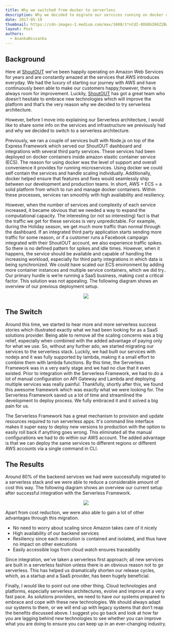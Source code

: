 ```yaml
---
title: Why we switched from docker to serverless
description: Why we decided to migrate our services running on docker containers to serverless stack using aws lambda functions and aws api gateway
date: 2017-05-19
thumbnail: https://cdn-images-1.medium.com/max/1600/1*nCdI-0OU8GI6KZ2BwTvfDQ.png
layout: Post
authors:
  - AsankaNissanka
---
```


## Background

Here at [ShoutOUT](https://getshoutout.com) we've been happily operating on Amazon Web Services for years and are constantly amazed at the services that AWS introduces everyday. We had the luxury of starting our journey with AWS and  have continuously been able to make our customers happy;however, there is always room for improvement. Luckily, [ShoutOUT](https://getshoutout.com) has got a great team who doesn’t hesitate to embrace new technologies which will improve the platform and that’s the very reason why we decided to try serverless architecture.

However, before I move into explaining our Serverless architecture, I would like to share some info on the services and infrastructure we previously had and why we decided to switch to a serverless architecture.

Previously, we ran a couple of services built with Node.js on top of the Express Framework which served our ShoutOUT dashboard and integrations with several third party services. These services had been deployed on docker containers inside amazon elastic container service (ECS). The  reason for using docker was the level of support and overall convenience it provides for running microservices. Using docker we could self contain the services and handle scaling individually. Additionally, docker helped ensure that features and fixes would seamlessly ship between our development and production teams. In short, AWS + ECS = a solid platform from which to run and manage docker containers. Within these processes, services ran smoothly with high availability and resiliency. 

However, when the number of services and complexity of each service increased, it became obvious that we needed a way to expand the computational capacity. The interesting (or not so interesting) fact is that the traffic we get for these services is very unpredictable. For example, during the Holiday season, we get much more traffic than normal through the dashboard. If an integrated third party application starts sending more traffic for some reason, or if a customer runs a Facebook campaign integrated with their ShoutOUT account, we also experience traffic spikes. So there is no defined pattern for spikes and idle times. However, when it happens, the service should be available and capable of handling the increasing workload, especially for third party integrations in which data is being synchronized. We could have scaled our ECS environment by adding more container instances and multiple service containers, which we did try.. Our primary hurdle  is we’re running a SaaS business, making cost a critical factor. This solution was not appealing. The following diagram  shows an overview of our previous deployment setup.

<p align="center">
  <img src="https://cdn-images-1.medium.com/max/1600/1*qpPXgoLcZCpVUNDUF-E_XA.png">
</p>

## The Switch 

Around this time, we started to hear more and more serverless success stories which illustrated exactly what we had been looking for as a SaaS solutions provider. Being able to remove all the scaling concerns was a big relief, especially when combined with the added advantage of paying only for what we use. So, without any further ado, we started migrating our services to the serverless stack. Luckily, we had built our services with nodejs and it was fully supported by lambda, making it a small effort to combine them with lambda functions. By this time, the Serverless Framework was in a very early stage and we had no clue that it even existed. Prior to integration with the Serverless Framework, we had to do a lot of manual configuration on API Gateway and Lambda and deploying multiple services was really painful. Thankfully, shortly after this, we found this awesome framework which was exactly what we were looking for. The Serverless Framework saved us a lot of time and streamlined the development to deploy process. We fully embraced it and it  solved a big pain for us.

The Serverless Framework has a great mechanism to provision and update resources required to run serverless apps. It's command line interface makes it super easy to deploy new versions to production with the option to easily roll back if anything goes wrong. This eliminated all the manual configurations we had to do within our AWS account. The added advantage is that we can deploy the same services to different regions or different AWS accounts via a single command in CLI. 

## The Results 

Around 80% of the backend services we had were successfully migrated to a serverless stack and we were able to reduce a considerable amount of cost this way. The following diagram shows an overview our current setup after successful integration with the Serverless Framework.

<p align="center">
  <img align="center" src="https://cdn-images-1.medium.com/max/1600/1*rp4PZBrhEX5_dCjIkmrEww.png">
</p>

Apart from cost reduction, we were also able to gain a lot of other advantages through this migration. 

* No need to worry about scaling since Amazon takes care of it nicely
* High availability of our backend services
* Resiliency since each execution is contained and isolated, and thus have no impact on other executions
* Easily accessible logs from cloud watch ensures traceability 

Since integration, we've taken a serverless first approach; all new services are built in a serverless fashion unless there is an obvious reason not to go serverless. This has helped us dramatically shorten our release cycles, which, as a startup and a SaaS provider, has been hugely beneficial.

Finally, I would like to point out one other thing. Cloud technologies and platforms, especially serverless architectures, evolve and improve at a very fast pace. As solutions providers, we need to have our systems prepared to embrace and cope with these new technologies. We should always adapt our systems to them, or we will end up with legacy systems that don’t reap the benefits discussed above. I suggest you go back and look at how far you are lagging behind new technologies to see whether you can improve what you are doing to ensure you can keep up in an ever-changing industry.  

